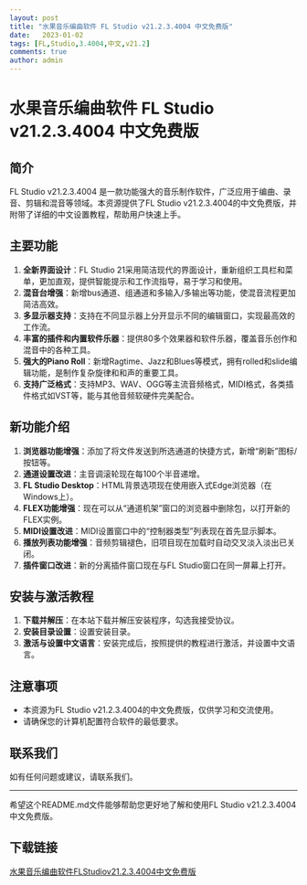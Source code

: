 ```yaml
---
layout: post
title: "水果音乐编曲软件 FL Studio v21.2.3.4004 中文免费版"
date:   2023-01-02
tags: [FL,Studio,3.4004,中文,v21.2]
comments: true
author: admin
---
```

# 水果音乐编曲软件 FL Studio v21.2.3.4004 中文免费版

## 简介
FL Studio v21.2.3.4004 是一款功能强大的音乐制作软件，广泛应用于编曲、录音、剪辑和混音等领域。本资源提供了FL Studio v21.2.3.4004的中文免费版，并附带了详细的中文设置教程，帮助用户快速上手。

## 主要功能
1. **全新界面设计**：FL Studio 21采用简洁现代的界面设计，重新组织工具栏和菜单，更加直观，提供智能提示和工作流指导，易于学习和使用。
2. **混音台增强**：新增bus通道、组通道和多输入/多输出等功能，使混音流程更加简洁高效。
3. **多显示器支持**：支持在不同显示器上分开显示不同的编辑窗口，实现最高效的工作流。
4. **丰富的插件和内置软件乐器**：提供80多个效果器和软件乐器，覆盖音乐创作和混音中的各种工具。
5. **强大的Piano Roll**：新增Ragtime、Jazz和Blues等模式，拥有rolled和slide编辑功能，是制作复杂旋律和和声的重要工具。
6. **支持广泛格式**：支持MP3、WAV、OGG等主流音频格式，MIDI格式，各类插件格式如VST等，能与其他音频软硬件完美配合。

## 新功能介绍
1. **浏览器功能增强**：添加了将文件发送到所选通道的快捷方式，新增“刷新”图标/按钮等。
2. **通道设置改进**：主音调滚轮现在每100个半音递增。
3. **FL Studio Desktop**：HTML背景选项现在使用嵌入式Edge浏览器（在Windows上）。
4. **FLEX功能增强**：现在可以从“通道机架”窗口的浏览器中删除包，以打开新的FLEX实例。
5. **MIDI设置改进**：MIDI设置窗口中的“控制器类型”列表现在首先显示脚本。
6. **播放列表功能增强**：音频剪辑褪色，旧项目现在加载时自动交叉淡入淡出已关闭。
7. **插件窗口改进**：新的分离插件窗口现在与FL Studio窗口在同一屏幕上打开。

## 安装与激活教程
1. **下载并解压**：在本站下载并解压安装程序，勾选我接受协议。
2. **安装目录设置**：设置安装目录。
3. **激活与设置中文语言**：安装完成后，按照提供的教程进行激活，并设置中文语言。

## 注意事项
- 本资源为FL Studio v21.2.3.4004的中文免费版，仅供学习和交流使用。
- 请确保您的计算机配置符合软件的最低要求。

## 联系我们
如有任何问题或建议，请联系我们。

---

希望这个README.md文件能够帮助您更好地了解和使用FL Studio v21.2.3.4004中文免费版。

## 下载链接

[水果音乐编曲软件FLStudiov21.2.3.4004中文免费版](https://pan.quark.cn/s/5c1b998a24b0)
